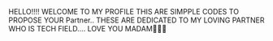 HELLO!!!!
WELCOME TO MY PROFILE 
THIS ARE SIMPPLE CODES TO PROPOSE YOUR Partner..
THESE ARE DEDICATED TO MY LOVING PARTNER WHO IS TECH FIELD....
LOVE YOU MADAM🫶💗🌹
